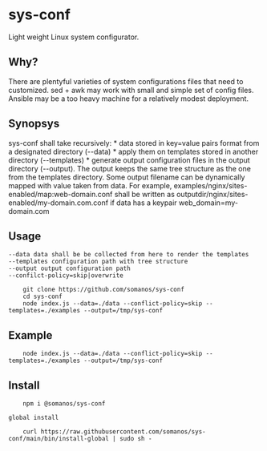 # sys-conf
Light weight Linux system configurator.

## Why?
There are plentyful varieties of system configurations files that need to customized. sed + awk may work with small and simple set of config files. Ansible may be a too heavy machine for a relatively modest deployment.

## Synopsys
sys-conf shall take recursively:
    * data stored in key=value pairs format from a designated directory (--data) 
    * apply them on templates stored in another directory (--templates)
    * generate output configuration files in the output directory (--output). The output keeps the same tree structure as the one from the templates directory.
Some output filename can be dynamically mapped with value taken from data. For example, examples/nginx/sites-enabled/map:web-domain.conf shall be written as outputdir/nginx/sites-enabled/my-domain.com.conf
if data has a keypair web_domain=my-domain.com

## Usage 
    --data data shall be be collected from here to render the templates
    --templates configuration path with tree structure
    --output output configuration path
    --confilct-policy=skip|overwrite
```console
    git clone https://github.com/somanos/sys-conf
    cd sys-conf
    node index.js --data=./data --conflict-policy=skip --templates=./examples --output=/tmp/sys-conf
```

## Example
```console
    node index.js --data=./data --conflict-policy=skip --templates=./examples --output=/tmp/sys-conf
```
## Install 

```console
    npm i @somanos/sys-conf
```
    global install

```console
    curl https://raw.githubusercontent.com/somanos/sys-conf/main/bin/install-global | sudo sh -
```
